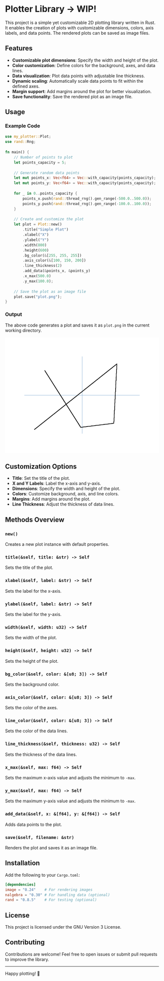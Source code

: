# Plotter Library -> WIP!
This project is a simple yet customizable 2D plotting library written in Rust. It enables the creation of plots with customizable dimensions, colors, axis labels, and data points. The rendered plots can be saved as image files.

## Features
- **Customizable plot dimensions**: Specify the width and height of the plot.
- **Color customization**: Define colors for the background, axes, and data lines.
- **Data visualization**: Plot data points with adjustable line thickness.
- **Dynamic scaling**: Automatically scale data points to fit within the defined axes.
- **Margin support**: Add margins around the plot for better visualization.
- **Save functionality**: Save the rendered plot as an image file.

## Usage

### Example Code
```rust
use my_plotter::Plot;
use rand::Rng;

fn main() {
    // Number of points to plot
    let points_capacity = 5;
    
    // Generate random data points
    let mut points_x: Vec<f64> = Vec::with_capacity(points_capacity);
    let mut points_y: Vec<f64> = Vec::with_capacity(points_capacity);

    for _ in 0..points_capacity {
        points_x.push(rand::thread_rng().gen_range(-500.0..500.0));
        points_y.push(rand::thread_rng().gen_range(-100.0..100.0));
    }

    // Create and customize the plot
    let plot = Plot::new()
        .title("Simple Plot")
        .xlabel("X")
        .ylabel("Y")
        .width(800)
        .height(600)
        .bg_color(&[255, 255, 255])
        .axis_color(&[100, 150, 200])
        .line_thickness(2)
        .add_data(&points_x, &points_y)
        .x_max(500.0)
        .y_max(100.0);

    // Save the plot as an image file
    plot.save("plot.png");
}
```

### Output
The above code generates a plot and saves it as `plot.png` in the current working directory.

![](screenshots/plot.png)

## Customization Options
- **Title**: Set the title of the plot.
- **X and Y Labels**: Label the x-axis and y-axis.
- **Dimensions**: Specify the width and height of the plot.
- **Colors**: Customize background, axis, and line colors.
- **Margins**: Add margins around the plot.
- **Line Thickness**: Adjust the thickness of data lines.

## Methods Overview

### `new()`
Creates a new plot instance with default properties.

### `title(&self, title: &str) -> Self`
Sets the title of the plot.

### `xlabel(&self, label: &str) -> Self`
Sets the label for the x-axis.

### `ylabel(&self, label: &str) -> Self`
Sets the label for the y-axis.

### `width(&self, width: u32) -> Self`
Sets the width of the plot.

### `height(&self, height: u32) -> Self`
Sets the height of the plot.

### `bg_color(&self, color: &[u8; 3]) -> Self`
Sets the background color.

### `axis_color(&self, color: &[u8; 3]) -> Self`
Sets the color of the axes.

### `line_color(&self, color: &[u8; 3]) -> Self`
Sets the color of the data lines.

### `line_thickness(&self, thickness: u32) -> Self`
Sets the thickness of the data lines.

### `x_max(&self, max: f64) -> Self`
Sets the maximum x-axis value and adjusts the minimum to `-max`.

### `y_max(&self, max: f64) -> Self`
Sets the maximum y-axis value and adjusts the minimum to `-max`.

### `add_data(&self, x: &[f64], y: &[f64]) -> Self`
Adds data points to the plot.

### `save(&self, filename: &str)`
Renders the plot and saves it as an image file.

## Installation

Add the following to your `Cargo.toml`:
```toml
[dependencies]
image = "0.24"    # For rendering images
nalgebra = "0.30" # For handling data (optional)
rand = "0.8.5"    # For testing (optional)
```

## License
This project is licensed under the GNU Version 3 License.

## Contributing
Contributions are welcome! Feel free to open issues or submit pull requests to improve the library.

---

Happy plotting! 🚀
